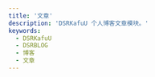 ```yaml
---
title: '文章'
description: 'DSRKafuU 个人博客文章模块。'
keywords:
  - DSRKafuU
  - DSRBLOG
  - 博客
  - 文章
---
```

